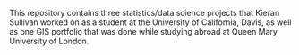 This repository contains three statistics/data science projects that Kieran Sullivan worked on as a student at the University of California, Davis, as well as one GIS portfolio that was done while studying abroad at Queen Mary University of London.
